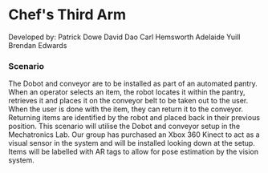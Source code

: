 # Chef's Third Arm
Developed by:
Patrick Dowe
David Dao
Carl Hemsworth
Adelaide Yuill
Brendan Edwards

### Scenario
The Dobot and conveyor are to be installed as part of an automated pantry. When an operator selects an item, the robot locates it within the pantry, retrieves it and places it on the conveyor belt to be taken out to the user. When the user is done with the item, they can return it to the conveyor. Returning items are identified by the robot and placed back in their previous position.
This scenario will utilise the Dobot and conveyor setup in the Mechatronics Lab. Our group has purchased an Xbox 360 Kinect to act as a visual sensor in the system and will be installed looking down at the setup. Items will be labelled with AR tags to allow for pose estimation by the vision system.
